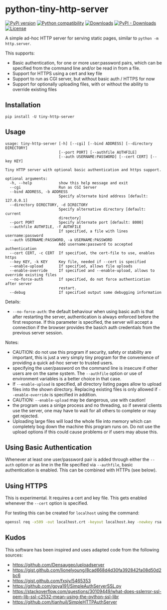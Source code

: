# python-tiny-http-server

[![PyPi version](https://img.shields.io/pypi/v/tiny-http-server.svg)](https://pypi.python.org/pypi/tiny-http-server/)
[![Python compatibility](https://img.shields.io/pypi/pyversions/tiny-http-server.svg)](https://pypi.python.org/pypi/tiny-http-server/)
[![Downloads](https://static.pepy.tech/personalized-badge/tiny-http-server?period=week&units=none&left_color=blue&right_color=yellow&left_text=Downloads/week)](https://pepy.tech/project/tiny-http-server)
[![PyPI - Downloads](https://img.shields.io/pypi/dm/tiny-http-server)](https://pypistats.org/packages/tiny-http-server)
[![License](https://img.shields.io/github/license/johann-petrak/python-tiny-http-server.svg)](LICENSE)



A simple ad-hoc HTTP server for serving static pages,
similar to `python -m http.server`.

This supports:
* Basic authentication, for one or more user:password pairs, which can be specified from the command line and/or be read in from a file.
* Support for HTTPS using a cert and key file
* Support to run as CGI server, but without basic auth / HTTPS for now
* Support for optionally uploading files, with or without the ability to override existing files

## Installation

`pip install -U tiny-http-server` 

## Usage

```
usage: tiny-http-server [-h] [--cgi] [--bind ADDRESS] [--directory DIRECTORY]
                        [--port PORT] [--authfile AUTHFILE]
                        [--auth USERNAME:PASSWORD] [--cert CERT] [--key KEY]

Tiny HTTP server with optional basic authentication and https support.

optional arguments:
  -h, --help            show this help message and exit
  --cgi                 Run as CGI Server
  --bind ADDRESS, -b ADDRESS
                        Specify alternate bind address [default: 127.0.0.1]
  --directory DIRECTORY, -d DIRECTORY
                        Specify alternative directory [default: current
                        directory]
  --port PORT           Specify alternate port [default: 8000]
  --authfile AUTHFILE, -f AUTHFILE
                        If specified, a file with lines username:password
  --auth USERNAME:PASSWORD, -a USERNAME:PASSWORD
                        Add username:password to accepted authentication
  --cert CERT, -c CERT  If specified, the cert-file to use, enables https
  --key KEY, -k KEY     Key file, needed if --cert is specified
  --enable-upload       If specified, allows file uploads
  --enable-override     If specified and --enable-upload, allows to override existing files
  --no-force-auth       If specified, do not force authentication after server
                        restart.
  --debug               If specified output some debugging information
```

Details:

* `--no-force-auth`: the default behaviour when using basic auth is that 
    after restarting the server, authentication is always enforced before the 
    first response. If this parameter is specified, the server will accept
    a connection if the browser provides the basich auth credentials from the
    previous server session.

Notes:

* CAUTION: do not use this program if security, safety or stability are important, this is just a very simply tiny 
  program for the convenience of providing a quick ad-hoc server to trusted users. 
* specifying the user/password on the command line is insecure if other users are on the same system. The `--authfile` option or use of environment variables is a better choice in that case.
* If `--enable-upload` is specified, all directory listing pages allow to upload files into the shown directory. 
  Replacing existing files is only allowed if `--enable-override` is specified in addition.
* CAUTION: `--enable-upload` may be dangerous, use with caution!
* the program uses a sinlge process and no threading, so if several clients use the server, one may have
  to wait for all others to complete or may get rejected.
* Uploading large files will load the whole file into memory which can completely bog down the machine this
  program runs on. Do not use the upload options if this could cause problems or if users may abuse this. 

## Using Basic Authentication

Whenever at least one user/password pair is added through 
either the `--auth` option or as line in the file specified
via `--authfile`, basic authentication is enabled. 
This can be combined with HTTPs (see below).

## Using HTTPS

This is experimental. It requires a cert and key file. 
This gets enabled whenever the `--cert` option is specified.

For testing this can be created for `localhost` using the command:
```bash
openssl req -x509 -out localhost.crt -keyout localhost.key -newkey rsa:2048 -nodes -sha256 -subj '/CN=localhost' -extensions EXT -config <( printf "[dn]\nCN=localhost\n[req]\ndistinguished_name = dn\n[EXT]\nsubjectAltName=DNS:localhost\nkeyUsage=digitalSignature\nextendedKeyUsage=serverAuth")
```

## Kudos

This software has been inspired and uses adapted code from the following sources:

* https://github.com/Densaugeo/uploadserver
* https://gist.github.com/lionelyoung/8cad668d4d30fa392842fa08d50d2bc6
* https://gist.github.com/fxsjy/5465353
* https://github.com/goya191/SimpleAuthServerSSL.py
* https://stackoverflow.com/questions/30109449/what-does-sslerror-ssl-pem-lib-ssl-c2532-mean-using-the-python-ssl-libr
* https://github.com/tianhuil/SimpleHTTPAuthServer
